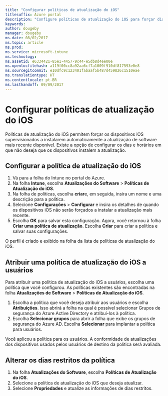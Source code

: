 ```yaml
---
title: "Configurar políticas de atualização do iOS"
titlesuffix: Azure portal
description: "Configure políticas de atualização do iOS para forçar dispositivos iOS supervisionados a instalarem automaticamente a atualização de software mais recente disponível."
keywords: 
author: dougeby
manager: dougeby
ms.date: 08/02/2017
ms.topic: article
ms.prod: 
ms.service: microsoft-intune
ms.technology: 
ms.assetid: e6334421-85e1-4457-9c44-e5db8d4ee00e
ms.openlocfilehash: a119f00cc8a92aa6cf7a1009f910df817593e0e8
ms.sourcegitcommit: e10dfc9c123401fabaaf5b487d459826c1510eae
ms.translationtype: HT
ms.contentlocale: pt-BR
ms.lasthandoff: 09/09/2017
---
```

# <a name="configure-ios-update-policies"></a>Configurar políticas de atualização do iOS
Políticas de atualização do iOS permitem forçar os dispositivos iOS supervisionados a instalarem automaticamente a atualização de software mais recente disponível. Existe a opção de configurar os dias e horários em que não deseja que os dispositivos instalem a atualização.

## <a name="configure-the-ios-update-policy"></a>Configurar a política de atualização do iOS
1. Vá para a folha do Intune no portal do Azure.
2. Na folha **Intune**, escolha **Atualizações do Software** > **Políticas de Atualização do iOS**.
4. Na folha de políticas, escolha **criar**e, em seguida, insira um nome e uma descrição para a política.
5. Selecione **Configurações** > **Configurar** e insira os detalhes de quando os dispositivos iOS não serão forçados a instalar a atualização mais recente.
6. Escolha **OK** para salvar esta configuração. Agora, você retornou à folha **Criar uma política de atualização**. Escolha **Criar** para criar a política e salvar suas configurações.

O perfil é criado e exibido na folha da lista de políticas de atualização do iOS.

## <a name="assign-an-ios-update-policy-to-users"></a>Atribuir uma política de atualização do iOS a usuários
Para atribuir uma política de atualização do iOS a usuários, escolha uma política que você configurou. As políticas existentes são encontradas na folha **Atualizações de Software** > **Políticas de Atualização do iOS**.
1. Escolha a política que você deseja atribuir aos usuários e escolha **Atribuições**. Isso abrirá a folha na qual é possível selecionar Grupos de segurança do Azure Active Directory e atribuí-los à política.
2. Escolha **Selecionar grupos** para abrir a folha que exibe os grupos de segurança do Azure AD. Escolha **Selecionar** para implantar a política para usuários.

Você aplicou a política para os usuários. A conformidade de atualizações dos dispositivos usados pelos usuários de destino da política será avaliada.

## <a name="change-the-restricted-days-for-the-policy"></a>Alterar os dias restritos da política
1. Na folha **Atualizações do Software**, escolha **Políticas de Atualização do iOS**.
2. Selecione a política de atualização do iOS que deseja atualizar.
3. Selecione **Propriedades** e atualize as informações de dias restritos.
